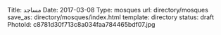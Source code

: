 Title:          مساجد 
Date:           2017-03-08
Type:           mosques
url:            directory/mosques
save_as:        directory/mosques/index.html
template:       directory
status:         draft
PhotoId:        c8781d30f713c8a034faa784465bdf07.jpg

